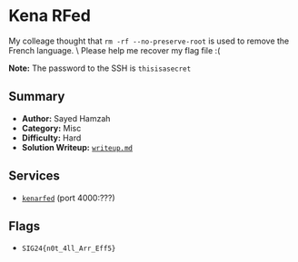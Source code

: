 # Kena RFed

My colleage thought that `rm -rf --no-preserve-root` is used to remove the French language. \\
Please help me recover my flag file :(

**Note:** The password to the SSH is `thisisasecret`

## Summary
- **Author:** Sayed Hamzah
- **Category:** Misc
- **Difficulty:** Hard
- **Solution Writeup:** [`writeup.md`](./soln/writeup.md)

## Services
- [`kenarfed`](./service) (port 4000:???)

## Flags
- `SIG24{n0t_4ll_Arr_Eff5}`
